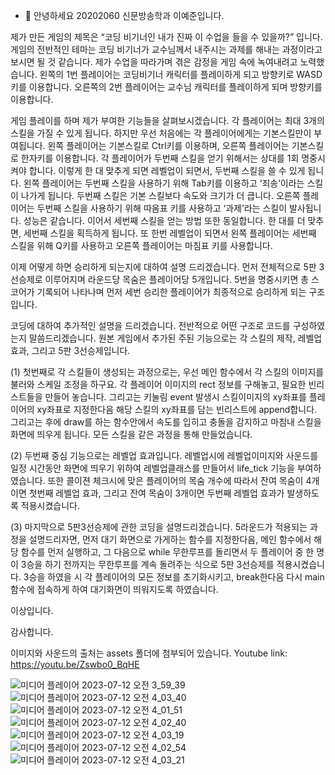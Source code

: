 - 👋 안녕하세요 20202060 신문방송학과 이예준입니다.

제가 만든 게임의 제목은 “코딩 비기너인 내가 진짜 이 수업을 들을 수 있을까?” 입니다.
게임의 전반적인 테마는 코딩 비기너가 교수님께서 내주시는 과제를 해내는 과정이라고 보시면 될 것 같습니다. 제가 수업을 따라가며 겪은 감정을 게임 속에 녹여내려고 노력했습니다.
왼쪽의 1번 플레이어는 코딩비기너 캐릭터를 플레이하게 되고 방향키로 WASD키를 이용합니다. 
오른쪽의 2번 플레이어는 교수님 캐릭터를 플레이하게 되며 방향키를 이용합니다. 

게임 플레이를 하며 제가 부여한 기능들을 살펴보시겠습니다. 
각 플레이어는 최대 3개의 스킬을 가질 수 있게 됩니다. 하지만 우선 처음에는 각 플레이어에게는 기본스킬만이 부여됩니다. 왼쪽 플레이어는 기본스킬로 Ctrl키를 이용하며, 오른쪽 플레이어는 기본스킬로 한자키를 이용합니다.
각 플레이어가 두번째 스킬을 얻기 위해서는 상대를 1회 명중시켜야 합니다. 이렇게 한 대 맞추게 되면 레벨업이 되면서, 두번째 스킬을 쓸 수 있게 됩니다. 왼쪽 플레이어는 두번째 스킬을 사용하기 위해 Tab키를 이용하고 ‘죄송’이라는 스킬이 나가게 됩니다. 두번째 스킬은 기본 스킬보다 속도와 크기가 더 큽니다. 오른쪽 플레이어는 두번째 스킬을 사용하기 위해 따옴표 키를 사용하고 ‘과제’라는 스킬이 발사됩니다. 성능은 같습니다.
이어서 세번째 스킬을 얻는 방법 또한 동일합니다. 한 대를 더 맞추면, 세번째 스킬을 획득하게 됩니다. 또 한번 레벨업이 되면서 왼쪽 플레이어는 세번째 스킬을 위해 Q키를 사용하고 오른쪽 플레이어는 마침표 키를 사용합니다. 

이제 어떻게 하면 승리하게 되는지에 대하여 설명 드리겠습니다. 먼저 전체적으로 5판 3선승제로 이루어지며 라운드당 목숨은 플레이어당 5개입니다. 5번을 명중시키면 총 스코어가 기록되어 나타나며 먼저 세번 승리한 플레이어가 최종적으로 승리하게 되는 구조입니다. 

코딩에 대하여 추가적인 설명을 드리겠습니다. 전반적으로 어떤 구조로 코드를 구성하였는지 말씀드리겠습니다. 원본 게임에서 추가된 주된 기능으로는 각 스킬의 제작, 레벨업 효과, 그리고 5판 3선승제입니다.

(1) 첫번째로 각 스킬들이 생성되는 과정으로는, 우선 메인 함수에서 각 스킬의 이미지를 불러와 스케일 조정을 하구요. 각 플레이어 이미지의 rect 정보를 구해놓고, 필요한 빈리스트들을 만들어 놓습니다. 그리고는 키눌림 event 발생시 스킬이미지의 xy좌표를 플레이어의 xy좌표로 지정한다음 해당 스킬의 xy좌표를 담는 빈리스트에 append합니다. 그리고는 후에 draw를 하는 함수안에서 속도를 입히고 충돌을 감지하고 마침내 스킬을 화면에 띄우게 됩니다. 모든 스킬을 같은 과정을 통해 만들었습니다. 

(2) 두번째 중심 기능으로는 레벨업 효과입니다. 레벨업시에 레벨업이미지와 사운드를 일정 시간동안 화면에 띄우기 위하여 레벨업클래스를 만들어서 life_tick 기능을 부여하였습니다. 또한 콜이젼 체크시에 맞은 플레이어의 목숨 개수에 따라서 잔여 목숨이 4개이면 첫번째 레벨업 효과, 그리고 잔여 목숨이 3개이면 두번째 레벨업 효과가 발생하도록 적용시켰습니다. 

(3) 마지막으로 5판3선승제에 관한 코딩을 설명드리겠습니다. 5라운드가 적용되는 과정을 설명드리자면, 먼저 대기 화면으로 가게하는 함수를 지정한다음, 메인 함수에서 해당 함수를 먼저 실행하고, 그 다음으로 while 무한루프를 돌리면서 두 플레이어 중 한 명이 3승을 하기 전까지는 무한루프를 계속 돌려주는 식으로 5판 3선승제를 적용시켰습니다. 3승을 하였을 시 각 플레이어의 모든 정보를 초기화시키고, break한다음 다시 main함수에 접속하게 하여 대기화면이 띄워지도록 하였습니다.

이상입니다. 

감사합니다.

이미지와 사운드의 출처는 assets 폴더에 첨부되어 있습니다.
Youtube link: https://youtu.be/Zswbo0_BqHE

![미디어 플레이어 2023-07-12 오전 3_59_39](https://github.com/qlswns0/qlswns0/assets/138393299/d88ff9cb-c992-4adf-b29e-2da51dfc072f)
![미디어 플레이어 2023-07-12 오전 4_03_40](https://github.com/qlswns0/qlswns0/assets/138393299/ed3446a8-3ab0-4ab6-a64b-7451dc35e5a1)
![미디어 플레이어 2023-07-12 오전 4_01_51](https://github.com/qlswns0/qlswns0/assets/138393299/61208ab2-371e-4bc5-afa1-8f6e297eed95)
![미디어 플레이어 2023-07-12 오전 4_02_40](https://github.com/qlswns0/qlswns0/assets/138393299/9268d849-6eba-455c-9136-d0efde67dc2b)
![미디어 플레이어 2023-07-12 오전 4_03_19](https://github.com/qlswns0/qlswns0/assets/138393299/ece5ec54-dd5c-4eec-b1aa-419b05d1ec92)
![미디어 플레이어 2023-07-12 오전 4_02_54](https://github.com/qlswns0/qlswns0/assets/138393299/984f324b-f1ea-4163-ab25-8bf4738f78f5)
![미디어 플레이어 2023-07-12 오전 4_03_21](https://github.com/qlswns0/qlswns0/assets/138393299/07bc982f-cc96-401c-8c38-0ea20093006d)



<!---
qlswns0/qlswns0 is a ✨ special ✨ repository because its `README.md` (this file) appears on your GitHub profile.
You can click the Preview link to take a look at your changes.
--->
